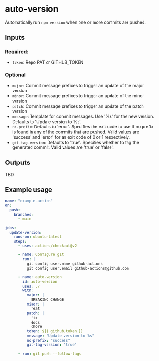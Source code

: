 # auto-version

Automatically run `npm version` when one or more commits are pushed.

## Inputs

### Required:

* `token`: Repo PAT or GITHUB_TOKEN

### Optional

* `major`: Commit message prefixes to trigger an update of the major version
* `minor`: Commit message prefixes to trigger an update of the minor version
* `patch`: Commit message prefixes to trigger an update of the patch version
* `message`: Template for commit messages. Use '%s' for the new version. Defaults to 'Update version to %s'.
* `no-prefix`: Defaults to 'error'. Specifies the exit code to use if no prefix is found in any of the commits that are pushed. Valid values are 'success' and 'error' for an exit code of 0 or 1 respectively.
* `git-tag-version`: Defaults to 'true'. Specifies whether to tag the generated commit. Valid values are 'true' or 'false'.

## Outputs

TBD

## Example usage

```yaml
name: "example-action"
on:
  push:
    branches:
      - main

jobs:
  update-version:
    runs-on: ubuntu-latest
    steps:
      - uses: actions/checkout@v2

      - name: Configure git
        run: |
          git config user.name github-actions
          git config user.email github-actions@github.com

      - name: auto-version
        id: auto-version
        uses: ./
        with:
          major: |
            BREAKING CHANGE
          minor: |
            feat
          patch: |
            fix
            docs
            chore
          token: ${{ github.token }}
          message: "Update version to %s"
          no-prefix: "success"
          git-tag-version: 'true'

      - run: git push --follow-tags
```